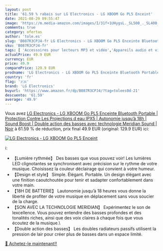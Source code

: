 ```yaml
---
layout: post
title: '61.59 % rabais sur LG Electronics - LG XBOOM Go PL5 Enceint'
date: 2021-08-29 09:55:47
image: 'https://m.media-amazon.com/images/I/31f+1UHygsL._SL500_._SL400_.jpg'
comments: true
category: ofertas
author: 'tole.es'
slug: 'B087R3CPJ4-fr LG Electronics - LG XBOOM Go PL5 Enceinte Bluetooth...'
sku: 'B087R3CPJ4-fr'
tags: [ 'Accessoires pour lecteurs MP3 et vidéo','Appareils audio et video portable','Enceintes Bluetooth portables','Enceintes portables et stations daccueil','High-Tech','lg electronics', ]
actualPrice: 49.9 EUR
currency: EUR
price: 49.9
comparePrice: 129.9 EUR
prodname: 'LG Electronics - LG XBOOM Go PL5 Enceinte Bluetooth Portable | Protection Contre Les Projections d eau IPX5 | Autonomie jusqu’à 18h | Sound Boost | Double action des basses avec technologie Meridian Sound | Noir'
country: 'fr'
flag: '🇫🇷'
brand: 'LG Electronics'
buyurl: 'https://www.amazon.fr/dp/B087R3CPJ4/?tag=tolees0d-21'
descuento: '61.59'
average: '49.9'
---
```


Vous avez [LG Electronics - LG XBOOM Go PL5 Enceinte Bluetooth Portable | Protection Contre Les Projections d eau IPX5 | Autonomie jusqu’à 18h | Sound Boost | Double action des basses avec technologie Meridian Sound | Noir](https://www.amazon.fr/dp/B087R3CPJ4/?tag=tolees0d-21)  à  61.59 % de réduction, prix final  49.9 EUR (original: 129.9 EUR) ici:

[![LG Electronics - LG XBOOM Go PL5 Enceint](https://m.media-amazon.com/images/I/31f+1UHygsL._SL500_._SL400_.jpg)](https://www.amazon.fr/dp/B087R3CPJ4/?tag=tolees0d-21)

ℹ️:

- 【Lumière rythmée】 Des basses que vous pouvez voir! Les lumières LED clignotantes se synchronisent avec précision sur le rythme de votre musique. Choisissez la couleur déclairage qui convient à votre humeur.
- 【Design et style】 Simple. Élégant. Portable. Un design élégant avec une finition caoutchoutée pour tenir et sadapter confortablement dans votre main.
- 【18H DE BATTERIE】 Lautonomie jusqu’à 18 heures vous donne la liberté de profiter de votre musique en déplacement sans vous soucier de la charge.
- 【SON AVEC LA TECHNOLOGIE MERIDIAN】 Expérimentez le son de lexcellence. Vous pouvez entendre des basses profondes et des tonalités riches, ainsi que des voix claires à chaque fois que vous écoutez de la musique.\
- 【Double action des basses】 Les doubles radiateurs passifs utilisent la pression de lair pour créer plus de basses dans un espace limité.

[🛒 Achetez-le maintenant!!](https://www.amazon.fr/dp/B087R3CPJ4/?tag=tolees0d-21)
